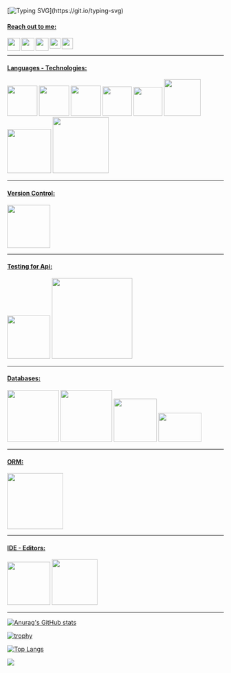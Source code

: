 
[![Typing SVG](https://readme-typing-svg.herokuapp.com?color=%2336BCF7&lines=Hi!;+Welcome...;)](https://git.io/typing-svg)

#### <u>Reach out to me:</u> ####
<!-- [<img width="22" align="left" src="https://unpkg.com/simple-icons@v5/icons/github.svg"/>][Github]-->
[<img width="30" align="left" src="https://img.icons8.com/nolan/344/github.png"/>][Github]
[<img width="30" align="left" src="https://img.icons8.com/color/344/linkedin.png"/>][Linkedin]
[<img width="30" align="left" src="https://img.icons8.com/color-glass/344/medium-logo.png"/>][Medium]
[<img width="25" align="left" src="https://upload.wikimedia.org/wikipedia/commons/thumb/e/ef/Stack_Overflow_icon.svg/800px-Stack_Overflow_icon.svg.png"/>][Stackoverflow]
[<img width="26" src="https://cdn4.iconfinder.com/data/icons/logos-and-brands/512/160_Hackerrank_logo_logos-512.png" />][HackerRank]

<hr>


#### <u>Languages - Technologies:</u> ####
<span><img src="https://cdn.blob.lionpham.com/uploads/2016/08/c-Sharp.png" width="70">
<img src="https://pbs.twimg.com/profile_images/1278344911847223297/k1ginRMI.jpg" width="70">
<img src="https://upload.wikimedia.org/wikipedia/commons/thumb/4/4c/Typescript_logo_2020.svg/512px-Typescript_logo_2020.svg.png" width="70"></span>
<img src="https://cdn4.iconfinder.com/data/icons/social-media-logos-6/512/96-html5-256.png" width="68">
<img src="https://cdn1.iconfinder.com/data/icons/logotypes/32/badge-css-3-256.png" width="67">
<img src="https://www.bycmedia.com/blog/images/upload/3739152102020.png" width="85"></span>
<img src="https://www.rswebsols.com/wp-content/uploads/2020/03/jquery.jpg" width="102">
<img src="https://cdn.searchenginejournal.com/wp-content/uploads/2019/04/the-seo-guide-to-angular-1520x800.png" width="130">




<hr>

#### <u>Version Control:</u> ####
<img src="https://encrypted-tbn0.gstatic.com/images?q=tbn:ANd9GcTG6PGHGgv_2kMZGSCeG__xAlGvphSeMN0_Zc5Wn-lEvguC8ognZL_Wbc9lsA8bQm8hRtk&usqp=CAU" width="100">

<hr>

#### <u>Testing for Api:</u> ####
<span><img src="https://www.luisllamas.es/wp-content/uploads/2017/10/postman-logo.png" width="100">
<img src="https://koraypeker.com/wp-content/uploads/2019/02/swagger_logo.png" width="187"></span>


<hr>


#### <u>Databases:</u> ####
<span><img src="https://dataera.com.tr/wp-content/uploads/2018/07/mssql-logo-1-820x450.jpg" width="120">
<img src="https://webapp.io/blog/content/images/2019/11/postgres.png" width="120">
<img src="https://i.ibb.co/bzZKwJ8/sqlite.png" width="100"></span>
<img src="https://www.siberdinc.com/wp-content/uploads/2020/11/Microsoft-Azure.png" width="100" height="67"></span>





<hr>

#### <u>ORM:</u> ####
<span><img src="https://miro.medium.com/max/591/1*19hDux91qpoShfe7tXE5xg.png" width="130"></span>



<hr>

#### <u>IDE - Editors:</u> ####
<span><img src="https://www.wizcase.com/wp-content/uploads/2021/05/visual-studio-logo.jpeg" width="100">
<img src="https://miro.medium.com/max/720/0*JQ3INI7sdhkF1T3R.png" width="106"></span>

<hr>

[![Anurag's GitHub stats](https://github-readme-stats.vercel.app/api?username=oznakdn)](https://github.com/anuraghazra/github-readme-stats)

[![trophy](https://github-profile-trophy.vercel.app/?username=oznakdn)](https://github.com/ryo-ma/github-profile-trophy)


[![Top Langs](https://github-readme-stats.vercel.app/api/top-langs/?username=oznakdn&layout=compact)](https://github.com/anuraghazra/github-readme-stats)

![](https://komarev.com/ghpvc/?username=oznakdn&color=green)






[Github]:https://github.com/oznakdn
[Linkedin]:https://www.linkedin.com/in/ozan-l%C3%BCtf%C3%BC-akaydin/
[Medium]:https://medium.com/@ozanakaydin
[Stackoverflow]:https://stackoverflow.com/users/15339231/ozanakdn
[HackerRank]:https://www.hackerrank.com/ozanakaydin
[CodeWars]:https://coderbyte.com/profile/oznakdn



